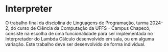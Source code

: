 # Interpreter
O trabalho final da disciplina de Linguagens de Programação, turma 2024-2, do curso de Ciência da
Computação da UFFS - Campus Chapecó, consiste na escolha de uma funcionalidade para ser
implementada no Interpretador do Lambda Cálculo desenvolvido em sala, ou em alguma variação. Este
trabalho deve ser desenvolvido de forma individual.
